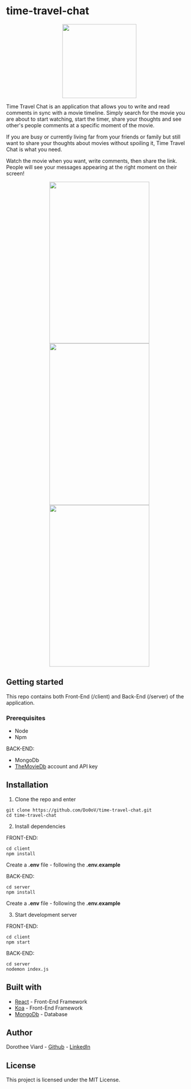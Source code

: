 # time-travel-chat
<p align="center">
  <img src="https://legal-beast.surge.sh/static/media/logo.cdfbc7b1.svg" height="200" width="200"/>
</p>

Time Travel Chat is an application that allows you to write and read comments in sync with a movie timeline. Simply search for the movie you are about to start watching, start the timer, share your thoughts and see other's people comments at a specific moment of the movie.

If you are busy or currently living far from your friends or family but still want to share your thoughts about movies without spoiling it, Time Travel Chat is what you need.

Watch the movie when you want, write comments, then share the link. People will see your messages appearing at the right moment on their screen!

<p align="center">
  <img width="270" height="437" src="https://northern-lights.fr/images/time-travel-chat-search.png">
  <img width="270" height="437" src="https://northern-lights.fr/images/time-travel-chat-details.png">
  <img width="270" height="437" src="https://northern-lights.fr/images/time-travel-chat-msgs.png">
</p>

## Getting started

This repo contains both Front-End (/client) and Back-End (/server) of the application.
### Prerequisites

* Node
* Npm

BACK-END:
* MongoDb
* [TheMovieDb](https://www.themoviedb.org/) account and API key

## Installation

1. Clone the repo and enter

```
git clone https://github.com/Do0oV/time-travel-chat.git
cd time-travel-chat
```

2. Install dependencies

FRONT-END:
```
cd client
npm install
```
Create a __.env__ file - following the __.env.example__


BACK-END:
```
cd server
npm install
```
Create a __.env__ file - following the __.env.example__

3. Start development server

FRONT-END:
```
cd client
npm start
```
BACK-END:
```
cd server
nodemon index.js
```

## Built with

* [React](https://reactjs.org/) - Front-End Framework
* [Koa](https://koajs.com/) - Front-End Framework
* [MongoDb](https://www.mongodb.com) - Database


## Author

Dorothee Viard - [Github](https://github.com/Do0oV) - [LinkedIn](https://www.linkedin.com/in/dorotheeviard/)


## License

This project is licensed under the MIT License.
